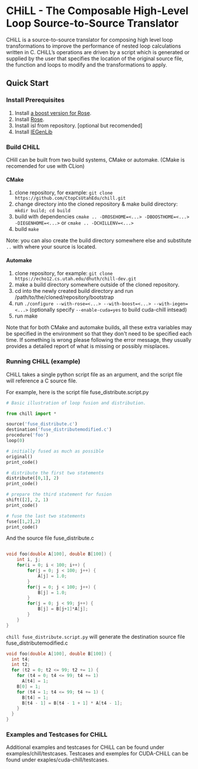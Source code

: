 # CHiLL - The Composable High-Level Loop Source-to-Source Translator

CHiLL is a source-to-source translator for composing high level loop transformations to improve the performance of nested loop calculations written in C. CHiLL’s operations are driven by a script which is generated or supplied by the user that specifies the location of the original source file, the function and loops to modify and the transformations to apply.

## Quick Start

### Install Prerequisites

1. Install [a boost version for Rose](install-boost).
2. Install [Rose](install-rose).
3. Install isl from repository. [optional but recomended]
4. Install [IEGenLib](install-iegenlib)

### Build CHiLL

CHill can be built from two build systems, CMake or automake. (CMake is recomended for use with CLion)

#### CMake

1. clone repository, for example: `git clone https://github.com/CtopCsUtahEdu/chill.git`
2. change directory into the cloned repository & make build directory: `mkdir build; cd build`
3. build with dependencies `cmake .. -DROSEHOME=<...> -DBOOSTHOME=<...> -DIEGENHOME=<...>` or `cmake .. -DCHILLENV=<...>`
4. build `make`

Note: you can also create the build directory somewhere else and substitute `..` with where your source is located.

#### Automake

1. clone repository, for example: `git clone https://echo12.cs.utah.edu/dhuth/chill-dev.git`
2. make a build directory somewhere outside of the cloned repository.
3. cd into the newly created build directory and run /path/to/the/cloned/repository/bootstrap
4. run `./configure --with-rose=<...> --with-boost=<...> --with-iegen=<...>` (optionally specify `--enable-cuda=yes` to build cuda-chill intsead)
5. run make

Note that for both CMake and automake builds, all these extra variables may be specified in the environment so that they don't need to be specified each time. If something is wrong please following the error message, they usually provides a detailed report of what is missing or possibly misplaces.

### Running CHiLL (example)

CHiLL takes a single python script file as an argument, and the script file will reference a C source file.

For example, here is the script file fuse_distribute.script.py
```Python
# Basic illustration of loop fusion and distribution.

from chill import *

source('fuse_distribute.c')
destination('fuse_distributemodified.c')
procedure('foo')
loop(0)

# initially fused as much as possible
original()
print_code()

# distribute the first two statements
distribute([0,1], 2)
print_code()

# prepare the third statement for fusion
shift([2], 2, 1)
print_code()

# fuse the last two statements
fuse([1,2],2)
print_code()

```

And the source file fuse_distribute.c
```C

void foo(double A[100], double B[100]) {
    int i, j;
    for(i = 0; i < 100; i++) {
        for(j = 0; j < 100; j++) {
            A[j] = 1.0;
        }
        for(j = 0; j < 100; j++) {
            B[j] = 1.0;
        }
        for(j = 0; j < 99; j++) {
            B[j] = B[j+1]*A[j];
        }
    }
}
```

`chill fuse_distribute.script.py` will generate the destination source file fuse_distributemodified.c
```C
void foo(double A[100], double B[100]) {
  int t4;
  int t2;
  for (t2 = 0; t2 <= 99; t2 += 1) {
    for (t4 = 0; t4 <= 99; t4 += 1) 
      A[t4] = 1;
    B[0] = 1;
    for (t4 = 1; t4 <= 99; t4 += 1) {
      B[t4] = 1;
      B[t4 - 1] = B[t4 - 1 + 1] * A[t4 - 1];
    }
  }
}
```

### Examples and Testcases for CHiLL

Additional examples and testcases for CHiLL can be found under examples/chill/testcases. Testcases and exemples for CUDA-CHiLL can be found under exaples/cuda-chill/testcases.


